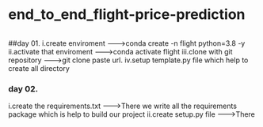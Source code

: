# end_to_end_flight-price-prediction

```
```
##day 01. 
i.create enviroment
--->conda create -n flight python=3.8 -y
ii.activate that enviroment
--->conda activate flight
iii.clone with git repository 
--->git clone paste url.
iv.setup template.py file which help to create all directory

### day 02.
i.create the requirements.txt 
--->There we write all the requirements package which is help to build our project
ii.create setup.py file 
--->There 



```
